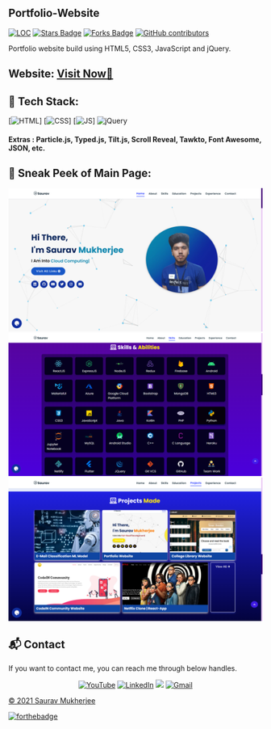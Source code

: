 ## Portfolio-Website

<a href="https://github.com/Kpunix/Portfolio-Kelvin-Unix"><img src="https://sloc.xyz/github/Kpunix/Portfolio-Kelvin-Unix" alt="LOC"/></a>
<a href="https://github.com/Kpunix/Portfolio-Kelvin-Unix"><img src="https://img.shields.io/github/stars/Kpunix/Portfolio-Kelvin-Unix" alt="Stars Badge"/></a>
<a href="https://github.com/Kpunix/Portfolio-Kelvin-Unix/network/members"><img src="https://img.shields.io/github/forks/Kpunix/Portfolio-Kelvin-Unix" alt="Forks Badge"/></a>
<a href="https://github.com/Kpunix/Portfolio-Kelvin-Unix/graphs/contributors"><img alt="GitHub contributors" src="https://img.shields.io/github/contributors/Kpunix/Portfolio-Kelvin-Unix?color=2b9348"></a>

Portfolio website build using HTML5, CSS3, JavaScript and jQuery.

<h2> Website: 
<a href="https://sauravmukherjee.in/" target="_blank">Visit Now🚀</a>
</h2> 

## 📌 Tech Stack:
[![HTML](https://img.shields.io/badge/html5%20-%23E34F26.svg?&style=for-the-badge&logo=html5&logoColor=white)]
[![CSS](https://img.shields.io/badge/css3%20-%231572B6.svg?&style=for-the-badge&logo=css3&logoColor=white)]
[![JS](https://img.shields.io/badge/javascript%20-%23323330.svg?&style=for-the-badge&logo=javascript&logoColor=%23F7DF1E)]
<img alt="jQuery" src="https://img.shields.io/badge/jquery-%230769AD.svg?style=for-the-badge&logo=jquery&logoColor=white"/>

#### Extras : Particle.js, Typed.js, Tilt.js, Scroll Reveal, Tawkto, Font Awesome, JSON, etc.

## 📌 Sneak Peek of Main Page:
![mockup720](./assests/images/Screenshot%20(194).png)
![skillsmockup](./assests/images/Screenshot%20(195).png)
![mockup720](./assests/images/Screenshot%20(197).png)

<h2>📬 Contact</h2>

If you want to contact me, you can reach me through below handles.

<div align="center">

<a  href="https://www.youtube.com/channel/UCYGVtIgQIAChKBWBmChxzJw" target="_blank"><img alt="YouTube" src="https://img.shields.io/badge/Youtube-%23FF0000.svg?style=for-the-badge&logo=YouTube&logoColor=white" /></a>
<a  href="https://www.linkedin.com/in/sauravmukherjee44/" target="_blank"><img alt="LinkedIn" src="https://img.shields.io/badge/linkedin%20-%230077B5.svg?&style=for-the-badge&logo=linkedin&logoColor=white" /></a>
<a href="https://twitter.com/mesourav44" target="_blank"><img src="https://img.shields.io/badge/twitter-%2300acee.svg?&style=for-the-badge&logo=twitter&logoColor=white&alt=twitter" /></a>
<a href="mailto:mesouravofficial@gmail.com"><img  alt="Gmail" src="https://img.shields.io/badge/Gmail-D14836?style=for-the-badge&logo=gmail&logoColor=white" />

</div>

© 2021 Saurav Mukherjee


[![forthebadge](https://forthebadge.com/images/badges/built-with-love.svg)](https://forthebadge.com)
